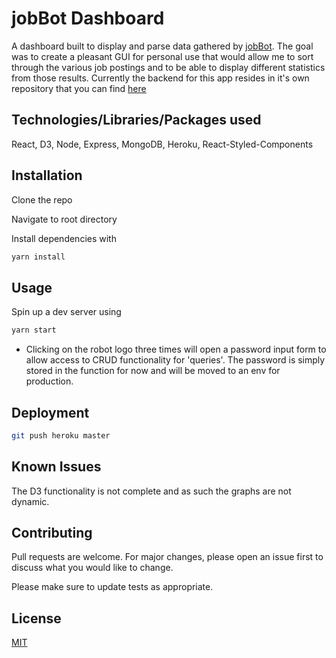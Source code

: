 # jobBot Dashboard

A dashboard built to display and parse data gathered by [jobBot](https://github.com/mabry1985/jobBot). The goal was to create a pleasant GUI for personal use that would allow me to sort through the various job postings and to be able to display different statistics from those results. Currently the backend for this app resides in it's own repository that you can find [here](https://github.com/mabry1985/jobbot-server)

## Technologies/Libraries/Packages used
React, D3, Node, Express, MongoDB, Heroku, React-Styled-Components

## Installation

Clone the repo 

Navigate to root directory

Install dependencies with 
```bash
yarn install
```

## Usage

Spin up a dev server using 

```bash
yarn start
```

* Clicking on the robot logo three times will open a password input form to allow access to CRUD functionality for 'queries'. The password is simply stored in the function for now and will be moved to an env for production.

## Deployment

```bash
git push heroku master
```

## Known Issues

The D3 functionality is not complete and as such the graphs are not dynamic.

## Contributing
Pull requests are welcome. For major changes, please open an issue first to discuss what you would like to change.

Please make sure to update tests as appropriate.

## License
[MIT](https://choosealicense.com/licenses/mit/)